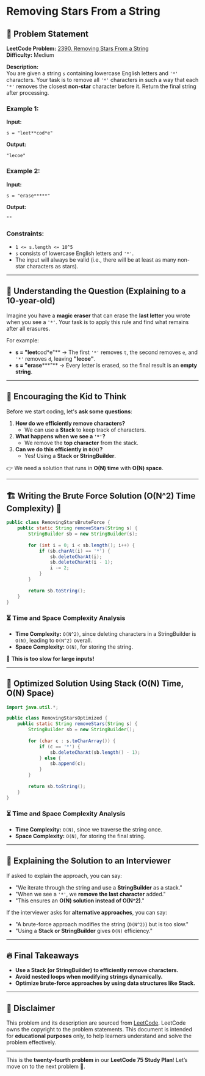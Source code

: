 # Removing Stars From a String

## 📌 Problem Statement

**LeetCode Problem:** [2390. Removing Stars From a String](https://leetcode.com/problems/removing-stars-from-a-string/)  
**Difficulty:** Medium  

**Description:**  
You are given a string `s` containing lowercase English letters and `'*'` characters. Your task is to remove all `'*'` characters in such a way that each `'*'` removes the closest **non-star** character before it. Return the final string after processing.

### **Example 1:**
**Input:**  
```
s = "leet**cod*e"
```
**Output:**  
```
"lecoe"
```

### **Example 2:**
**Input:**  
```
s = "erase*****"
```
**Output:**  
```
""
```

### **Constraints:**
- `1 <= s.length <= 10^5`
- `s` consists of lowercase English letters and `'*'`.
- The input will always be valid (i.e., there will be at least as many non-star characters as stars).

---

## 📌 Understanding the Question (Explaining to a 10-year-old)

Imagine you have a **magic eraser** that can erase the **last letter** you wrote when you see a `'*'`. Your task is to apply this rule and find what remains after all erasures.

For example:
- **s = "leet**cod*e"** → The first `'*'` removes `t`, the second removes `e`, and `'*'` removes `d`, leaving **"lecoe"**.
- **s = "erase*****"** → Every letter is erased, so the final result is an **empty string**.

---

## 🧠 Encouraging the Kid to Think

Before we start coding, let's **ask some questions**:
1. **How do we efficiently remove characters?**
   - We can use a **Stack** to keep track of characters.
2. **What happens when we see a `'*'`?**
   - We remove the **top character** from the stack.
3. **Can we do this efficiently in `O(N)`?**
   - Yes! Using a **Stack or StringBuilder**.

👉 We need a solution that runs in **O(N) time** with **O(N) space**.

---

## 🏗️ Writing the Brute Force Solution (O(N^2) Time Complexity) 🚨

```java
public class RemovingStarsBruteForce {
    public static String removeStars(String s) {
        StringBuilder sb = new StringBuilder(s);
        
        for (int i = 0; i < sb.length(); i++) {
            if (sb.charAt(i) == '*') {
                sb.deleteCharAt(i);
                sb.deleteCharAt(i - 1);
                i -= 2;
            }
        }
        
        return sb.toString();
    }
}
```

### ⏳ Time and Space Complexity Analysis
- **Time Complexity:** `O(N^2)`, since deleting characters in a StringBuilder is `O(N)`, leading to `O(N^2)` overall.
- **Space Complexity:** `O(N)`, for storing the string.

🚨 **This is too slow for large inputs!**

---

## 🚀 Optimized Solution Using Stack (O(N) Time, O(N) Space)

```java
import java.util.*;

public class RemovingStarsOptimized {
    public static String removeStars(String s) {
        StringBuilder sb = new StringBuilder();
        
        for (char c : s.toCharArray()) {
            if (c == '*') {
                sb.deleteCharAt(sb.length() - 1);
            } else {
                sb.append(c);
            }
        }
        
        return sb.toString();
    }
}
```

### ⏳ Time and Space Complexity Analysis
- **Time Complexity:** `O(N)`, since we traverse the string once.
- **Space Complexity:** `O(N)`, for storing the final string.

---

## 📢 Explaining the Solution to an Interviewer
If asked to explain the approach, you can say:
- "We iterate through the string and use a **StringBuilder** as a stack."
- "When we see a `'*'`, we **remove the last character** added."
- "This ensures an **O(N) solution instead of O(N^2)**."

If the interviewer asks for **alternative approaches**, you can say:
- "A brute-force approach modifies the string (`O(N^2)`) but is too slow."
- "Using a **Stack or StringBuilder** gives `O(N)` efficiency."

---

## 🔥 Final Takeaways
- **Use a Stack (or StringBuilder) to efficiently remove characters.**
- **Avoid nested loops when modifying strings dynamically.**
- **Optimize brute-force approaches by using data structures like Stack.**

---

## 📜 Disclaimer
This problem and its description are sourced from [LeetCode](https://leetcode.com/problems/removing-stars-from-a-string/). LeetCode owns the copyright to the problem statements. This document is intended for **educational purposes** only, to help learners understand and solve the problem effectively.

---

This is the **twenty-fourth problem** in our **LeetCode 75 Study Plan**! Let’s move on to the next problem 🚀.

